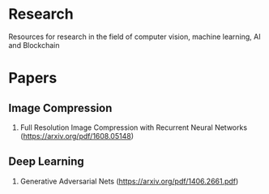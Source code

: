 # Research
Resources for research in the field of computer vision, machine learning, AI and Blockchain

# Papers
## Image Compression
1. Full Resolution Image Compression with Recurrent Neural Networks (https://arxiv.org/pdf/1608.05148)
## Deep Learning
1. Generative Adversarial Nets (https://arxiv.org/pdf/1406.2661.pdf)
